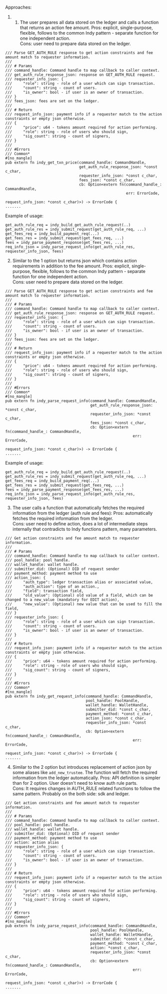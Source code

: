 Approaches:
1) 1) The user prepares all data stored on the ledger and calls a function that returns an action fee amount.
Pros: explicit, single-purpose, flexible, follows to the common Indy pattern - separate function for one independent action.  
Cons: user need to prepare data stored on the ledger.
```
/// Parse GET_AUTH_RULE response to get action constraints and fee amount match to requester information.
///
/// # Params
/// command_handle: Command handle to map callback to caller context.
/// get_auth_rule_response_json: response on GET_AUTH_RULE request.
/// requester_info_json: {
///     "role": string - role of a user which can sign transaction.
///     "count": string - count of users.
///     "is_owner": bool - if user is an owner of transaction.
/// }
/// fees_json: fees are set on the ledger.
///
/// # Return
/// request_info_json: payment info if a requester match to the action constraints or empty json otherwise.
/// {
///     "price": u64 - tokens amount required for action performing.
///     "role": string - role of users who should sign,
///     "sig_count": string - count of signers,
/// }
///
/// #Errors
/// Common*
#[no_mangle]
pub extern fn indy_get_txn_price(command_handle: CommandHandle,
                                 get_auth_rule_response_json: *const c_char,
                                 requester_info_json: *const c_char,
                                 fees_json: *const c_char,
                                 cb: Option<extern fn(command_handle_: CommandHandle,
                                                      err: ErrorCode,
                                                      request_info_json: *const c_char)>) -> ErrorCode {
.......
```
Example of usage:
```
get_auth_rule_req = indy_build_get_auth_rule_request(..)
get_auth_rule_res = indy_submit_request(get_auth_rule_req, ...)
get_fees_req = indy_build_payment_req(...)
get_fees_res = indy_submit_request(get_fees_req, ...)
fees = indy_parse_payment_response(get_fees_res, ...)
req_info_json = indy_parse_request_info(get_auth_rule_res, requester_info_json, fees)
```
2) Similar to the 1 option but returns json which contains action requirements in addition to the fee amount.
Pros: explicit, single-purpose, flexible, follows to the common Indy pattern - separate function for one independent action.  
Cons: user need to prepare data stored on the ledger.
```
/// Parse GET_AUTH_RULE response to get action constraints and fee amount match to requester information.
///
/// # Params
/// command_handle: Command handle to map callback to caller context.
/// get_auth_rule_response_json: response on GET_AUTH_RULE request.
/// requester_info_json: {
///     "role": string - role of a user which can sign transaction.
///     "count": string - count of users.
///     "is_owner": bool - if user is an owner of transaction.
/// }
/// fees_json: fees are set on the ledger.
///
/// # Return
/// request_info_json: payment info if a requester match to the action constraints or empty json otherwise.
/// {
///     "price": u64 - tokens amount required for action performing.
///     "role": string - role of users who should sign,
///     "sig_count": string - count of signers,
/// }
///
/// #Errors
/// Common*
#[no_mangle]
pub extern fn indy_parse_request_info(command_handle: CommandHandle,
                                      get_auth_rule_response_json: *const c_char,
                                      requester_info_json: *const c_char,
                                      fees_json: *const c_char,
                                      cb: Option<extern fn(command_handle_: CommandHandle,
                                                         err: ErrorCode,
                                                         request_info_json: *const c_char)>) -> ErrorCode {
.......
```
Example of usage:
```
get_auth_rule_req = indy_build_get_auth_rule_request(..)
get_auth_rule_res = indy_submit_request(get_auth_rule_req, ...)
get_fees_req = indy_build_payment_req(...)
get_fees_res = indy_submit_request(get_fees_req, ...)
fees = indy_parse_payment_response(get_fees_res, ...)
req_info_json = indy_parse_request_info(get_auth_rule_res, requester_info_json, fees)
```
3) The user calls a function that automatically fetches the required information from the ledger (auth rule and fees):
Pros: automatically fetches the required information from the ledger.  
Cons: user need to define action, does a lot of intermediate steps internally that contradicts to Indy functions pattern, many parameters.
```
/// Get action constraints and fee amount match to requester information.
///
/// # Params
/// command_handle: Command handle to map callback to caller context.
/// pool_handle: pool handle.
/// wallet_handle: wallet handle.
/// submitter_did: (Optional) DID of request sender
/// payment_method: payment method to use
/// action_json: {
///     "auth_type": ledger transaction alias or associated value,
///     "auth_action": type of an action.,
///     "field": transaction field,
///     "old_value": (Optional) old value of a field, which can be changed to a new_value (mandatory for EDIT action),
///     "new_value": (Optional) new value that can be used to fill the field,
/// }
/// requester_info_json: {
///     "role": string - role of a user which can sign transaction.
///     "count": string - count of users.
///     "is_owner": bool - if user is an owner of transaction.
/// }
///
/// # Return
/// request_info_json: payment info if a requester match to the action constraints or empty json otherwise.
/// {
///     "price": u64 - tokens amount required for action performing.
///     "role": string - role of users who should sign,
///     "sig_count": string - count of signers,
/// }
///
/// #Errors
/// Common*
#[no_mangle]
pub extern fn indy_get_request_info(command_handle: CommandHandle,
                                    pool_handle: PoolHandle,
                                    wallet_handle: WalletHandle,
                                    submitter_did: *const c_char,
                                    payment_method: *const c_char,
                                    action_json: *const c_char,
                                    requester_info_json: *const c_char,
                                    cb: Option<extern fn(command_handle_: CommandHandle,
                                                         err: ErrorCode,
                                                         request_info_json: *const c_char)>) -> ErrorCode {
.......
```
4) Similar to the 2 option but introduces replacement of action json by some aliases like `add_new_trustee`.
The function will fetch the required information from the ledger automatically.
Pros: API definition is simpler than for 2 option. User doesn't need to know auth rule parts.  
Cons: It requires changes in AUTH_RULE related functions to follow the same pattern. Probably on the both side: sdk and ledger.
```
/// Get action constraints and fee amount match to requester information.
///
/// # Params
/// command_handle: Command handle to map callback to caller context.
/// pool_handle: pool handle.
/// wallet_handle: wallet handle.
/// submitter_did: (Optional) DID of request sender
/// payment_method: payment method to use
/// action: action alias
/// requester_info_json: {
///     "role": string - role of a user which can sign transaction.
///     "count": string - count of users.
///     "is_owner": bool - if user is an owner of transaction.
/// }
///
/// # Return
/// request_info_json: payment info if a requester match to the action constraints or empty json otherwise.
/// {
///     "price": u64 - tokens amount required for action performing.
///     "role": string - role of users who should sign,
///     "sig_count": string - count of signers,
/// }
///
/// #Errors
/// Common*
#[no_mangle]
pub extern fn indy_parse_request_info(command_handle: CommandHandle,
                                      pool_handle: PoolHandle,
                                      wallet_handle: WalletHandle,
                                      submitter_did: *const c_char,
                                      payment_method: *const c_char,
                                      action: *const c_char,
                                      requester_info_json: *const c_char,
                                      cb: Option<extern fn(command_handle_: CommandHandle,
                                                         err: ErrorCode,
                                                         request_info_json: *const c_char)>) -> ErrorCode {
.......
```